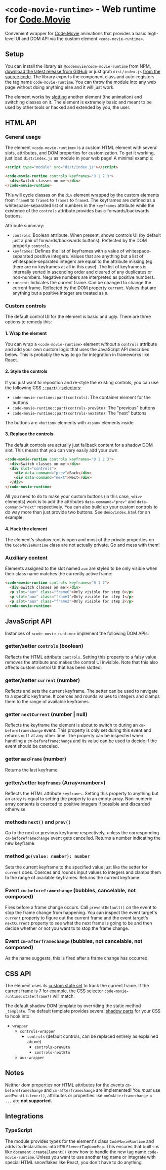 # `<code-movie-runtime>` - Web runtime for [Code.Movie](https://code.movie/)

Convenient wrapper for [Code.Movie](https://code.movie/) animations that provides a basic high-level UI and DOM API via the custom element `<code-movie-runtime>`.

## Setup

You can install the library as `@codemovie/code-movie-runtime` from NPM, [download the latest release from GitHub](https://github.com/CodeMovie/code-movie-runtime/releases) or just grab `dist/index.js` [from the source code](https://github.com/CodeMovie/code-movie-runtime/tree/main/dist). The library exports the component class and auto-registers the tag name `code-movie-runtime`. You can throw the module into any web page without doing anything else and it will just work.

The element works by [slotting](https://developer.mozilla.org/en-US/docs/Web/HTML/Element/slot) another element (the animation) and switching classes on it. The element is extremely basic and meant to be used by other tools or hacked and extended by you, the user.

## HTML API

### General usage

The element `<code-movie-runtime>` is a custom HTML element with several slots, attributes, and DOM properties for customization. To get it working, just load `dist/index.js` as module in your web page! A minimal example:

```html
<script type="module" src="dist/index.js"></script>

<code-movie-runtime controls keyframes="0 1 2 3">
  <div>Switch classes on me!</div>
</code-movie-runtime>
```

This will cycle classes on the `div` element wrapped by the custom elements from `frame0` to `frame1` to `frame2` to `frame3`. The keyframes are defined as a whitespace-separated list of numbers in the `keyframes` attribute while the existence of the `controls` attribute provides basic forwards/backwards buttons.

Attribute summary:

- `controls`: Boolean attribute. When present, shows controls UI (by default just a pair of forwards/backwards buttons). Reflected by the DOM property `controls`.
- `keyframes`: Defines the list of keyframes with a value of whitespace-separated positive integers. Values that are anything but a list of whitespace-separated integers are equal to the attribute missing (eg. there are no keyframes at all in this case). The list of keyframes is internally sorted in ascending order and cleared of any duplicates or non-numbers. Negative numbers are interpreted as positive numbers.
- `current`: Indicates the current frame. Can be changed to change the current frame. Reflected by the DOM property `current`. Values that are anything but a positive integer are treated as `0`.

### Custom controls

The default control UI for the element is basic and ugly. There are three options to remedy this:

#### 1. Wrap the element

You can wrap a `<code-movie-runtime>` element _without_ a `controls` attribute and add your own custom logic that uses the JavaScript API described below. This is probably the way to go for integration in frameworks like React.

#### 2. Style the controls

If you just want to reposition and re-style the existing controls, you can use the following CSS [`::part()` selectors](https://developer.mozilla.org/en-US/docs/Web/CSS/::part):

- `code-movie-runtime::part(controls)`: The container element for the buttons
- `code-movie-runtime::part(controls-prevBtn)`: The "previous" buttons
- `code-movie-runtime::part(controls-nextBtn)`: The "next" buttons

The buttons are `<button>` elements with `<span>` elements inside.

#### 3. Replace the controls

The default controls are actually just fallback content for a shadow DOM slot. This means that you can very easily add your own:

```html
<code-movie-runtime controls keyframes="0 1 2 3">
  <div>Switch classes on me!</div>
  <div slot="controls">
    <div data-command="prev">Back</div>
    <div data-command="next">Next</div>
  </div>
</code-movie-runtime>
```

All you need to do to make your custom buttons (in this case, `<div>` elements) work is to add the attributes `data-command="prev"` and `data-command="next"` respectively. You can also build up your custom controls to do way more than just provide two buttons. See `demo/index.html` for an example.

#### 4. Hack the element

The element's shadow root is open and most of the private properties on the `CodeMovieRuntime` class are not actually private. Go and mess with them!

### Auxiliary content

Elements assigned to the slot named `aux` are styled to be only visible when their class name matches the currently active frame:

```html
<code-movie-runtime controls keyframes="0 1 2">
  <div>Switch classes on me!</div>
  <p slot="aux" class="frame0">Only visible for step 0</p>
  <p slot="aux" class="frame1">Only visible for step 1</p>
  <p slot="aux" class="frame2">Only visible for step 2</p>
</code-movie-runtime>
```

## JavaScript API

Instances of `<code-movie-runtime>` implement the following DOM APIs:

### getter/setter `controls` (boolean)

Reflects the HTML attribute `controls`. Setting this property to a falsy value removes the attribute and makes the control UI invisible. Note that this also affects custom control UI that has been slotted.

### getter/setter `current` (number)

Reflects and sets the current keyframe. The setter can be used to navigate to a specific keyframe. It coerces and rounds values to integers and clamps them to the range of available keyframes.

### getter `nextCurrent` (number | null)

Reflects the keyframe the element is about to switch to during an `cm-beforeframechange` event. This property is only set during this event and returns `null` at any other time. The property can be inspected when handling a `cm-beforeframechange` and its value can be used to decide if the event should be canceled.

### getter `maxFrame` (number)

Returns the last keyframe.

### getter/setter `keyframes` (Array\<number\>)

Reflects the HTML attribute `keyframes`. Setting this property to anything but an array is equal to setting the property to an empty array. Non-numeric array contents is coerced to positive integers if possible and discarded otherwise.

### methods `next()` and `prev()`

Go to the next or previous keyframe respectively, unless the corresponding `cm-beforeframechange` event gets cancelled. Returns a number indicating the new keyframe.

### method `go(value: number): number`

Sets the current keyframe to the specified value just like the setter for `current` does. Coerces and rounds input values to integers and clamps them to the range of available keyframes. Returns the current keyframe.

### Event `cm-beforeframechange` (bubbles, cancelable, not composed)

Fires before a frame change occurs. Call `preventDefault()` on the event to stop the frame change from happening. You can inspect the event target's `current` property to figure out the current frame and the event target's `nextCurrent` property to see what the next frame is going to be and then decide whether or not you want to to stop the frame change.

### Event `cm-afterframechange` (bubbles, not cancelable, not composed)

As the name suggests, this is fired after a frame change has occurred.

## CSS API

The element uses its [custom state set](https://developer.mozilla.org/en-US/docs/Web/API/CustomStateSet) to track the current frame. If the current frame is 7 for example, the CSS selector `code-movie-runtime:state(frame7)` will match.

The default shadow DOM template by overriding the static method `_template`. The default template provides several [shadow parts](https://developer.mozilla.org/en-US/docs/Web/CSS/CSS_shadow_parts) for your CSS to hook into:

- `wrapper`
  - `controls-wrapper`
    - `controls` (default controls, can be replaced entirely as explained above)
      - `controls-prevBtn`
      - `controls-nextBtn`
  - `aux-wrapper`

## Notes

Neither dom properties nor HTML attributes for the events `cm-beforeframechange` and `cm-afterframechange` are implemented! You _must_ use `addEventListener()`, attributes or properties like `onCmAfterframechange = ...` are **not supported.**

## Integrations

### TypeScript

The module provides types for the element's class `CodeMovieRuntime` and adds its declarations into `HTMLElementTagNameMap`. This ensures that built-ins like `document.createElement()` know how to handle the new tag name `code-movie-runtime`. Unless you want to use another tag name or integrate with special HTML snowflakes like React, you don't have to do anything.
